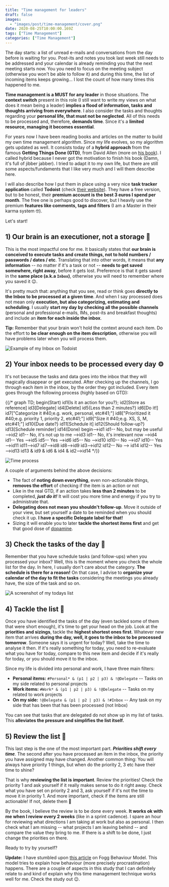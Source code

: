 ```yaml
---
title: "Time management for leaders"
draft: false
images:
  - "images/post/time-management/cover.png"
date: 2020-08-25T10:00:00.169Z
tags: ["Time Management"]
categories: ["Time Management"]
---
```


The day starts: a list of unread e-mails and conversations from the day before is waiting for you. Post-its and notes you took last week still needs to be addressed and your calendar is already reminding you that the next meeting starts now. You you need to focus on the meeting subject (otherwise you won't be able to follow it) and during this time, the list of incoming items keeps growing... I lost the count of how many times this happened to me.

**Time management is a MUST for any leader** in those situations. The **context switch** present in this role (I still want to write my views on what does it mean being a leader) **implies a flood of information, tasks and thoughts arriving from everywhere**. I also consider the tasks and thoughts regarding your **personal life, that must not be neglected**. All of this needs to be processed and, therefore, **demands time**. Since it's a **limited resource, managing it becomes essential**.

For years now I have been reading books and articles on the matter to build my own time management algorithm. Since my life evolves, so my algorithm gets updated as well. It consists today of a **hybrid approach** from the famous **Getting Things Done (GTD)**, from David Allen (more on [his book](https://www.amazon.com/Getting-Things-Done-Stress-free-Productivity/dp/0349408947/ref=asc_df_0349408947/)). I called hybrid because I never got the motivation to finish his book (Damn, it's full of jibber jabber). I tried to adapt it to my own life, but there are still some aspects/fundaments that I like very much and I will them describe here.

I will also describe how I put them in place using a very nice **task tracker application** called **Todoist** (check [their website](https://www.todoist.com/)). They have a free version, but to be honest, their **premium account is the best 3 euros I spend per month**. The free one is perhaps good to discover, but I heavily use the premium **features like comments, tags and filters** (I am a Master in their karma system :nerd_face:).

Let's start!

## 1) Our brain is an executioner, not a storage 🧠

This is the most impactful one for me. It basically states that **our brain is conceived to execute tasks and create things, not to hold numbers / passwords / dates / etc**. Translating that into other words, it means that **any information** -- no matter if it's a task or not -- **needs to get saved somewhere, right away**, before it gets lost. Preference is that it gets saved in the **same place (a.k.a `Inbox`)**, otherwise you will need to remember where you saved it :wink:.

It's pretty much that: anything that you see, read or think goes **directly to the Inbox to be processed at a given time**. And when I say processed does not mean only **execution, but also categorizing, estimating and scheduling**. I usually **start my day by checking all the possible channels** (personal and professional e-mails, IMs, post-its and breakfast thoughts) and include an **item for each inside the inbox**.

**Tip:** Remember that your brain won't hold the context around each item. Do the effort to **be clear enough on the item description**, otherwise you will have problems later when you will process them.

![Example of my Inbox on Todoist](images/post/time-management/todoist-inbox-en.png "Example of my Inbox on Todoist")

## 2) Your inbox needs to be processed every day ⚙️

It's not because the tasks and data goes into the inbox that they will magically disappear or get executed. After checking up the channels, I go through each item in the inbox, by the order they got included. Every item goes through the following process (highly based on GTD):

{{/*
graph TD;
    begin(Start)
    id1{Is it an action for you?};
    id2[Store as reference]
    id3[Delegate]
    id4[Delete]
    id5{Less than 2 minutes?}
    id6[Do it!]
    id7["Categorize it #40;e.g. work, personal, etc#41;"]
    id8["Prioritized it #40;e.g. priority 1, priority 2, etc#41;"]
    id9["Size it #40;e.g. XS, S, M, etc#41;"]
    id10{Due date?}
    id11[Schedule it]
    id12{Should follow-up?}
    id13[Schedule reminder]
    id14(Done)
    begin-->id1
    id1-- No, but may be useful -->id2
    id1-- No, it's not up to me -->id3
    id1-- No, it's irrelevant now -->id4
    id1-- Yes -->id5
    id5-- Yes -->id6
    id5-- No -->id10
    id10-- No -->id7
    id10-- Yes -->id11
    id11-->id7
    id7-->id8
    id8-->id9
    id3-->id12
    id12-- No --> id14
    id12-- Yes -->id13
    id13 & id9 & id6 & id4 & id2-->id14
*/}}

![Time process](images/post/time-management/time-management-mermaid.png "My time management process")

A couple of arguments behind the above decisions:

- The fact of **noting down everything**, even non-actionable things, **removes the effort** of checking if the item is an action or not
- Like in the real GTD, if an action takes **less than 2 minutes** to be completed, **_just do it!_** It will cost you more time and energy if you try to administrate that.
- **Delegating does not mean you shouldn't follow-up**. Move it outside of your view, but set yourself a date to be reminded when you should check it up. **I have a specific Delegate label for that!**
- Sizing it will enable you to later **tackle the shortest items first** and get that good dose of [dopamine](https://en.wikipedia.org/wiki/Dopamine).

## 3) Check the tasks of the day 📆

Remember that you have schedule tasks (and follow-ups) when you processed your inbox? Well, this is the moment where you check the whole list for the day. In here, I usually don't care about the category. **The schedule is there for a reason!** On that case, I advise to **organize your calendar of the day to fit the tasks** considering the meetings you already have, the size of the task and so on.

![A screenshot of my todays list](images/post/time-management/todoist-today.png "A screenshot of my todays list")

## 4) Tackle the list 💪

Once you have identified the tasks of the day (even tackled some of them that were short enough), it's time to get your head on the job. Look at the **priorities and sizings**, tackle the **highest shortest ones first**. Whatever new item that arrives **during the day, well, it goes to the inbox to be processed tomorrow**. Someone says it is urgent for today? Well, take the time to analyse it then. If it's really something for today, you need to re-evaluate what you have for today, compare to this new item and decide if it's really for today, or you should move it to the inbox.

Since my life is divided into personal and work, I have three main filters:

- **Personal items:** `#Personal* & (p1 | p2 | p3) & !@Delegate` -- Tasks on my side related to personal projects
- **Work items:** `#Work* & (p1 | p2 | p3) & !@Delegate` -- Tasks on my related to work projects
- **On my side:** `!@Delegate & (p1 | p2 | p3) & !#Inbox` -- Any task on my side that has been that has been processed (not Inbox)

You can see that tasks that are delegated do not show up in my list of tasks. This **alleviates the pressure and simplifies the list itself.**

## 5) Review the list 🔎

This last step is the one of the most important part. **_Priorities shift every time_**. The second after you have processed an item in the inbox, the priority you have assigned may have changed. Another common thing: You will always have priority 1 things, but when do the priority 2, 3 etc have their time to shine?

That is why **reviewing the list is important**. Review the priorities! Check the priority 1 and ask yourself if it really makes sense to do it right away. Check what you have set on priority 2 and 3, ask yourself if it's not the time to move it in priority 1. And more important, check if the items are still actionable! If not, delete them :see_no_evil:

By the book, I believe the review is to be done every week. **It works ok with me when I review every 2 weeks** (like in a sprint cadence). I spare an hour for reviewing what directions I am taking at work but also as personal. I then check what I am missing -- what projects I am leaving behind -- and compare the value they bring to me. If there is a shift to be done, I just change the priorities on there.

Ready to try by yourself?

**Update:** I have stumbled upon [this article](https://www.deprocrastination.co/blog/how-to-stop-procrastinating-by-using-the-fogg-behavior-model) on Fogg Behaviour Model. This model tries to explain how behaviour (more precisely procrastination) happens. There are a couple of aspects in this study that I can definitely relate to and kind of explain why this time management technique works well for me. Check the study out :wink:.
